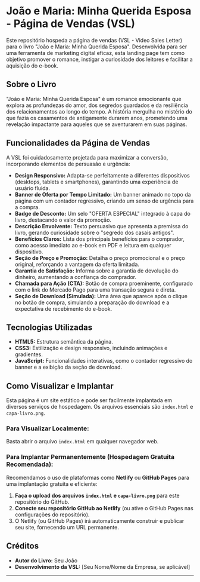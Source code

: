 # João e Maria: Minha Querida Esposa - Página de Vendas (VSL)

Este repositório hospeda a página de vendas (VSL - Video Sales Letter) para o livro "João e Maria: Minha Querida Esposa". Desenvolvida para ser uma ferramenta de marketing digital eficaz, esta landing page tem como objetivo promover o romance, instigar a curiosidade dos leitores e facilitar a aquisição do e-book.

## Sobre o Livro

"João e Maria: Minha Querida Esposa" é um romance emocionante que explora as profundezas do amor, dos segredos guardados e da resiliência dos relacionamentos ao longo do tempo. A história mergulha no mistério do que fazia os casamentos de antigamente durarem anos, prometendo uma revelação impactante para aqueles que se aventurarem em suas páginas.

## Funcionalidades da Página de Vendas

A VSL foi cuidadosamente projetada para maximizar a conversão, incorporando elementos de persuasão e urgência:

*   **Design Responsivo:** Adapta-se perfeitamente a diferentes dispositivos (desktops, tablets e smartphones), garantindo uma experiência de usuário fluida.
*   **Banner de Oferta por Tempo Limitado:** Um banner animado no topo da página com um contador regressivo, criando um senso de urgência para a compra.
*   **Badge de Desconto:** Um selo "OFERTA ESPECIAL" integrado à capa do livro, destacando o valor da promoção.
*   **Descrição Envolvente:** Texto persuasivo que apresenta a premissa do livro, gerando curiosidade sobre o "segredo dos casais antigos".
*   **Benefícios Claros:** Lista dos principais benefícios para o comprador, como acesso imediato ao e-book em PDF e leitura em qualquer dispositivo.
*   **Seção de Preço e Promoção:** Detalha o preço promocional e o preço original, reforçando a vantagem da oferta limitada.
*   **Garantia de Satisfação:** Informa sobre a garantia de devolução do dinheiro, aumentando a confiança do comprador.
*   **Chamada para Ação (CTA):** Botão de compra proeminente, configurado com o link do Mercado Pago para uma transação segura e direta.
*   **Seção de Download (Simulada):** Uma área que aparece após o clique no botão de compra, simulando a preparação do download e a expectativa de recebimento do e-book.

## Tecnologias Utilizadas

*   **HTML5:** Estrutura semântica da página.
*   **CSS3:** Estilização e design responsivo, incluindo animações e gradientes.
*   **JavaScript:** Funcionalidades interativas, como o contador regressivo do banner e a exibição da seção de download.

## Como Visualizar e Implantar

Esta página é um site estático e pode ser facilmente implantada em diversos serviços de hospedagem. Os arquivos essenciais são `index.html` e `capa-livro.png`.

### **Para Visualizar Localmente:**

Basta abrir o arquivo `index.html` em qualquer navegador web.

### **Para Implantar Permanentemente (Hospedagem Gratuita Recomendada):**

Recomendamos o uso de plataformas como **Netlify** ou **GitHub Pages** para uma implantação gratuita e eficiente:

1.  **Faça o upload dos arquivos `index.html` e `capa-livro.png`** para este repositório do GitHub.
2.  **Conecte seu repositório GitHub ao Netlify** (ou ative o GitHub Pages nas configurações do repositório).
3.  O Netlify (ou GitHub Pages) irá automaticamente construir e publicar seu site, fornecendo um URL permanente.

## Créditos

*   **Autor do Livro:** Seu João
*   **Desenvolvimento da VSL:** [Seu Nome/Nome da Empresa, se aplicável]

---
